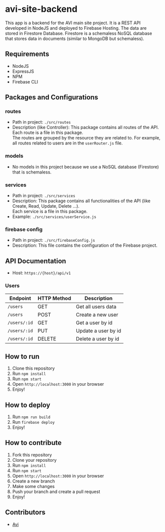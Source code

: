 # avi-site-backend
This app is a backend for the AVI main site project. It is a REST API developed in NodeJS and deployed to Firebase Hosting. 
The data are stored in Firestore Database. Firestore is a schemaless NoSQL database that stores data in documents (similar to MongoDB but schemaless).

## Requirements
- NodeJS
- ExpressJS
- NPM
- Firebase CLI

## Packages and Configurations
### routes
- Path in project: `./src/routes`
- Description (like Controller): This package contains all routes of the API. Each route is a file in this package. <br />
The routes are grouped by the resource they are related to. For example, all routes related to users are in the `userRouter.js` file.

### models
- No models in this project because we use a NoSQL database (Firestore) that is schemaless.

### services
- Path in project: `./src/services`
- Description: This package contains all functionalities of the API (like Create, Read, Update, Delete ...). <br />
Each service is a file in this package.
- Example: `./src/services/userService.js`

### firebase config
- Path in project: `./src/firebaseConfig.js`
- Description: This file contains the configuration of the Firebase project.

## API Documentation
- Host: `https://{host}/api/v1`

### Users
| Endpoint | HTTP Method | Description        |
|----------| --- |--------------------|
| `/users` | GET | Get all users data |
| `/users` | POST | Create a new user |
| `/users/:id` | GET | Get a user by id |
| `/users/:id` | PUT | Update a user by id |
| `/users/:id` | DELETE | Delete a user by id |

## How to run
1. Clone this repository
2. Run `npm install`
3. Run `npm start`
4. Open `http://localhost:3000` in your browser
5. Enjoy!

## How to deploy
1. Run `npm run build`
2. Run `firebase deploy`
3. Enjoy!

## How to contribute
1. Fork this repository
2. Clone your repository
3. Run `npm install`
4. Run `npm start`
5. Open `http://localhost:3000` in your browser
6. Create a new branch
7. Make some changes
8. Push your branch and create a pull request
9. Enjoy!

## Contributors
- [Avi](https://www.facebook.com/aviinsalyon)
